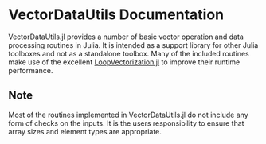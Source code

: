 # VectorDataUtils Documentation

VectorDataUtils.jl provides a number of basic vector operation and data processing routines in Julia. It is intended as a support library for other Julia toolboxes and not as a standalone toolbox. Many of the included routines make use of the excellent [LoopVectorization.jl](https://github.com/JuliaSIMD/LoopVectorization.jl) to improve their runtime performance.

## Note
Most of the routines implemented in VectorDataUtils.jl do not include any form of checks on the inputs. It is the users responsibility to ensure that array sizes and element types are appropriate.

